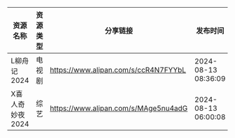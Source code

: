 | 资源名称       | 资源类型 | 分享链接                                 | 发布时间                |
| ---------- | ---- | ------------------------------------ | ------------------- |
| L柳舟记2024   | 电视剧  | https://www.alipan.com/s/ccR4N7FYYbL | 2024-08-13 08:36:09 |
| X喜人奇妙夜2024 | 综艺   | https://www.alipan.com/s/MAge5nu4adG | 2024-08-13 06:00:08 |
